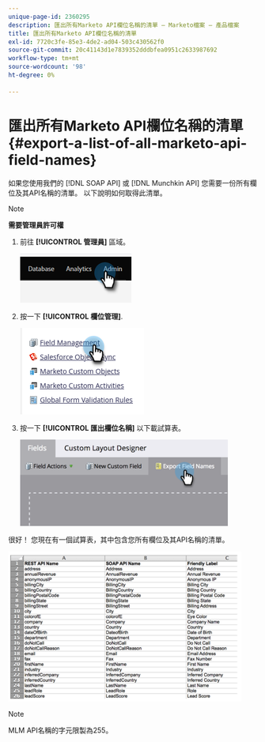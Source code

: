 ```yaml
---
unique-page-id: 2360295
description: 匯出所有Marketo API欄位名稱的清單 — Marketo檔案 — 產品檔案
title: 匯出所有Marketo API欄位名稱的清單
exl-id: 7720c3fe-85e3-4de2-ad04-503c430562f0
source-git-commit: 20c41143d1e7839352dddbfea0951c2633987692
workflow-type: tm+mt
source-wordcount: '98'
ht-degree: 0%

---
```


# 匯出所有Marketo API欄位名稱的清單 {#export-a-list-of-all-marketo-api-field-names}

如果您使用我們的 [!DNL SOAP API] 或 [!DNL Munchkin API] 您需要一份所有欄位及其API名稱的清單。 以下說明如何取得此清單。

>[!NOTE]
>
>**需要管理員許可權**

1. 前往 **[!UICONTROL 管理員]** 區域。

   ![](assets/export-a-list-of-all-marketo-api-field-names-1.png)

1. 按一下 **[!UICONTROL 欄位管理]**.

   ![](assets/export-a-list-of-all-marketo-api-field-names-2.png)

1. 按一下 **[!UICONTROL 匯出欄位名稱]** 以下載試算表。

   ![](assets/export-a-list-of-all-marketo-api-field-names-3.png)

很好！ 您現在有一個試算表，其中包含您所有欄位及其API名稱的清單。

![](assets/export-a-list-of-all-marketo-api-field-names-4.png)

>[!NOTE]
>
>MLM API名稱的字元限製為255。
